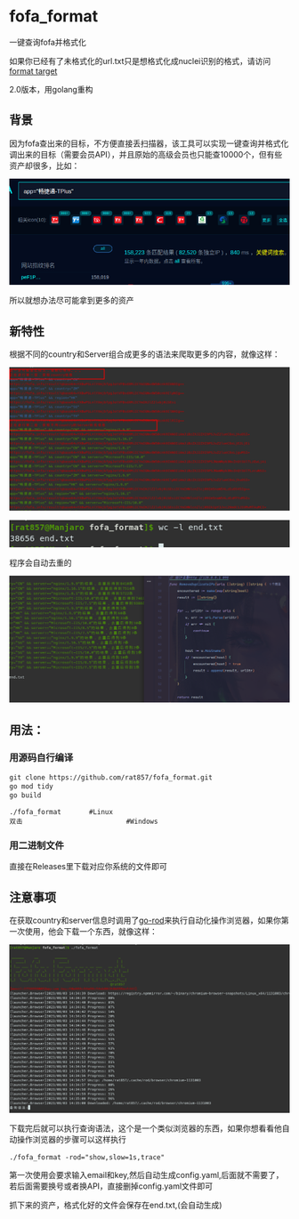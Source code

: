 # fofa_format
一键查询fofa并格式化

如果你已经有了未格式化的url.txt只是想格式化成nuclei识别的格式，请访问[format target](https://github.com/rat857/format_target)

2.0版本，用golang重构

## 背景

因为fofa查出来的目标，不方便直接丢扫描器，该工具可以实现一键查询并格式化调出来的目标（需要会员API），并且原始的高级会员也只能查10000个，但有些资产却很多，比如：

![image-20230803141955872](README.assets/image-20230803141955872.png)

所以就想办法尽可能拿到更多的资产

## 新特性

根据不同的country和Server组合成更多的语法来爬取更多的内容，就像这样：

![image-20230803140857475](./README.assets/image-20230803140857475.png)

![image-20230803141247302](./README.assets/image-20230803141247302.png)

程序会自动去重的

![image-20230803141533361](./README.assets/image-20230803141533361.png)

## 用法：

### 用源码自行编译

```shell
git clone https://github.com/rat857/fofa_format.git
go mod tidy
go build
```

```shell
./fofa_format		#Linux
双击							#Windows
```

### 用二进制文件

直接在Releases里下载对应你系统的文件即可

## 注意事项

在获取country和server信息时调用了[go-rod](https://go-rod.github.io/i18n/zh-CN/#/)来执行自动化操作浏览器，如果你第一次使用，他会下载一个东西，就像这样：

![image-20230803143540916](./README.assets/image-20230803143540916.png)

下载完后就可以执行查询语法，这个是一个类似浏览器的东西，如果你想看看他自动操作浏览器的步骤可以这样执行

```shell
./fofa_format -rod="show,slow=1s,trace"
```

第一次使用会要求输入email和key,然后自动生成config.yaml,后面就不需要了，若后面需要换号或者换API，直接删掉config.yaml文件即可

抓下来的资产，格式化好的文件会保存在end.txt,(会自动生成)
